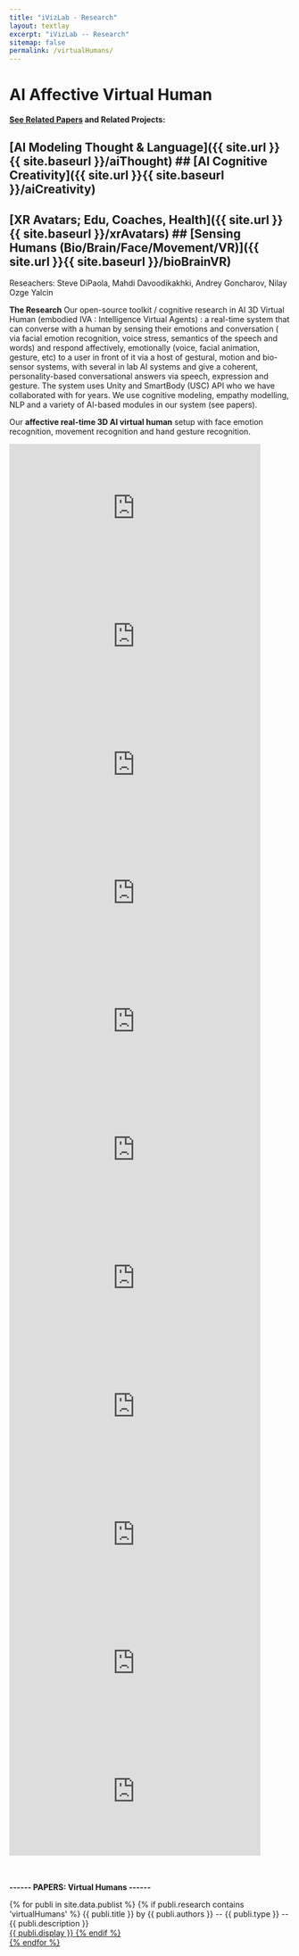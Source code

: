 ```yaml
---
title: "iVizLab - Research"
layout: textlay
excerpt: "iVizLab -- Research"
sitemap: false
permalink: /virtualHumans/
---
```


# AI Affective Virtual Human


<strong> [See Related Papers](#paperSection) and Related Projects:</strong> <br>
 ## [AI Modeling Thought & Language]({{ site.url }}{{ site.baseurl }}/aiThought) ## [AI Cognitive Creativity]({{ site.url }}{{ site.baseurl }}/aiCreativity)<br>
 ## [XR Avatars; Edu, Coaches, Health]({{ site.url }}{{ site.baseurl }}/xrAvatars)  ## [Sensing Humans (Bio/Brain/Face/Movement/VR)]({{ site.url }}{{ site.baseurl }}/bioBrainVR)<br>

Reseachers: Steve DiPaola, Mahdi Davoodikakhki, Andrey Goncharov, Nilay Ozge Yalcin 


**The Research**
Our open-source toolkit / cognitive research in AI 3D Virtual Human (embodied IVA : Intelligence Virtual Agents) : a real-time system that can converse with a human by sensing their emotions and conversation ( via facial emotion recognition, voice stress, semantics of the speech and words) and respond affectively, emotionally (voice, facial animation, gesture, etc) to a user in front of it via a host of gestural, motion and bio-sensor systems, with several in lab AI systems and give a coherent, personality-based conversational answers via speech, expression and gesture. The system uses Unity and SmartBody (USC) API who we have collaborated with for years. We use cognitive modeling, empathy modelling, NLP and a variety of AI-based modules in our system (see papers).


Our **affective real-time 3D AI virtual human** setup with face emotion recognition, movement recognition and hand gesture recognition. 
<br>
<iframe width="450" height="230" src="https://www.youtube.com/embed/RMLD7jccv_w?rel=0" frameborder="0" allowfullscreen></iframe>
<br>
<iframe width="450" height="230" src="https://www.youtube.com/embed/O_FaV-6hahM?rel=0" frameborder="0" allowfullscreen></iframe>
<iframe width="450" height="230" src="https://www.youtube.com/embed/vcDgqx8wlmw?rel=0" frameborder="0" allowfullscreen></iframe>
<iframe width="450" height="230" src="https://www.youtube.com/embed/1f-TAj79q38?rel=0" frameborder="0" allowfullscreen></iframe>
<iframe width="450" height="230" src="https://www.youtube.com/embed/lVMMyIuJWEQ?rel=0" frameborder="0" allowfullscreen></iframe>
<iframe width="450" height="230" src="https://www.youtube.com/embed/2NmsT3VgZXg?rel=0" frameborder="0" allowfullscreen></iframe>
<iframe width="450" height="230" src="https://www.youtube.com/embed/TOOWDdWeMQQ?rel=0" frameborder="0" allowfullscreen></iframe>
<iframe width="450" height="230" src="https://www.youtube.com/embed/_r1XNu4e-rg?rel=0" frameborder="0" allowfullscreen></iframe>
<iframe width="450" height="230" src="https://www.youtube.com/embed/I-sZEyvtsXk?rel=0" frameborder="0" allowfullscreen></iframe>
<iframe width="450" height="230" src="https://www.youtube.com/embed/O2SUUo55lXM?rel=0" frameborder="0" allowfullscreen></iframe>
<iframe width="450" height="230" src="https://www.youtube.com/embed/xPMFS10M8qk?rel=0" frameborder="0" allowfullscreen></iframe>



<div id="paperSection"></div>


<br><br>
**------  PAPERS: Virtual Humans  ------**



{% for publi in site.data.publist %}
  {% if publi.research contains 'virtualHumans' %}
  <pubtit>{{ publi.title }}</pubtit> by
  {{ publi.authors }} --   <pubtit>{{ publi.type }}</pubtit> -- {{ publi.description }}
  <br> <a href="{{ publi.url }}">{{ publi.display }}
  {% endif %}  
{% endfor %}


